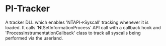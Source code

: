 # PI-Tracker
A tracker DLL which enables 'NTAPI->Syscall' tracking whenever it is loaded. It calls 'NtSetInformationProcess' API call with a callback hook and 'ProcessInstrumentationCallback' class to track all syscalls being performed via the userland.
